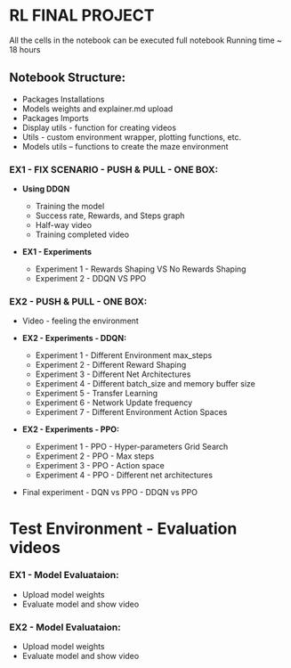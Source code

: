 
# RL FINAL PROJECT
 
All the cells in the notebook can be executed
full notebook Running time ~ 18 hours
## Notebook Structure:
 - Packages Installations
 - Models weights and explainer.md upload
 - Packages Imports
 - Display utils - function for creating videos
 - Utils - custom environment wrapper, plotting functions, etc.
 - Models utils – functions to create the maze environment

### EX1 - FIX SCENARIO - PUSH & PULL - ONE BOX:

 - **Using DDQN**
	 - Training the model
	 - Success rate, Rewards, and Steps graph
	 - Half-way video
	 - Training completed video

 -  **EX1 - Experiments**
	 - Experiment 1 - Rewards Shaping VS No Rewards Shaping
	 - Experiment 2 - DDQN VS PPO

### EX2 - PUSH & PULL - ONE BOX:
 

 - Video - feeling the environment 

 - **EX2 - Experiments - DDQN:**

	 - Experiment 1 - Different Environment max_steps
	 - Experiment 2 - Different Reward Shaping
	 - Experiment 3 - Different Net Architectures
	 - Experiment 4 - Different batch_size and memory buffer size
	 - Experiment 5 - Transfer Learning
	 - Experiment 6 - Network Update frequency
	 - Experiment 7 - Different Environment Action Spaces

 -  **EX2 - Experiments - PPO:**

	 - Experiment 1 - PPO - Hyper-parameters Grid Search
	 - Experiment 2 - PPO - Max steps
	 - Experiment 3 - PPO - Action space
	 - Experiment 4 - PPO - Different net architectures

 - Final experiment - DQN vs PPO - DDQN vs PPO

# Test Environment - Evaluation videos
### EX1 - Model Evaluataion:
 - Upload model weights
 - Evaluate model and show video
### EX2 - Model Evaluataion:
 - Upload model weights
 - Evaluate model and show video

